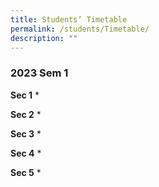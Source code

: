 ```yaml
---
title: Students’ Timetable
permalink: /students/Timetable/
description: ""
---
```

### 2023 Sem 1

**Sec 1**
* 

**Sec 2**
* 

**Sec 3**
* 

**Sec 4**
* 

**Sec 5**
* 